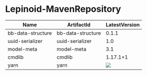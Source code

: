 # Lepinoid-MavenRepository

| Name              | ArtifactId        | LatestVersion |
| ----------------- | ----------------- | ------------- |
| bb-data-structure | bb-data-structure | 0.1.1         |
| uuid-serializer   | uuid-serializer   | 1.0           |
| model-meta        | model-meta        | 3.1           |
| cmdlib            | cmdlib            | 1.17.1+1      |
| yarn              | yarn              | ![](https://img.shields.io/maven-metadata/v?label=%20&metadataUrl=https%3A%2F%2Flepinoid.github.io%2Fmaven-repo%2Fnet%2Flepinoid%2Fyarn%2Fmaven-metadata.xml) |
